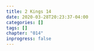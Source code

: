 ```yaml
---
title: 2 Kings 14
date: 2020-03-28T20:23:37-04:00
categories: []
tags: []
chapter: "014"
inprogress: false
---
```


